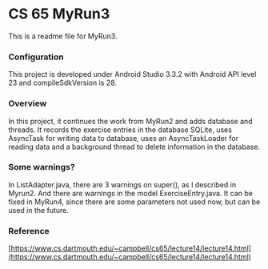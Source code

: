 # CS 65 MyRun3

This is a readme file for MyRun3.

### Configuration 
This project is developed under Android Studio 3.3.2 with Android API level 23 and compileSdkVersion is 28.


### Overview
In this project, it continues the work from MyRun2 and adds database and threads. It records the exercise entries in the database SQLite, uses AsyncTask for writing data to database, uses an AsyncTaskLoader for reading data and a background thread to delete information in the database. 



### Some warnings?
In ListAdapter.java, there are 3 warnings on super(), as I described in Myrun2. 
And there are warnings in the model ExerciseEntry.java. It can be fixed in MyRun4, since there are some parameters not used now, but can be used in the future. 



### Reference
[https://www.cs.dartmouth.edu/~campbell/cs65/lecture14/lecture14.html](https://www.cs.dartmouth.edu/~campbell/cs65/lecture14/lecture14.html)
